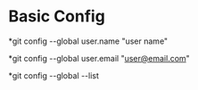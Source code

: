 # Basic Config
*git config --global user.name "user name" 

*git config --global user.email "user@email.com" 

*git config --global --list

